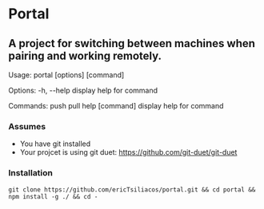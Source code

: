 # Portal

## A project for switching between machines when pairing and working remotely.

Usage: portal [options] [command]

Options:
  -h, --help      display help for command

Commands:
  push
  pull
  help [command]  display help for command
  
### Assumes
- You have git installed
- Your projcet is using git duet: https://github.com/git-duet/git-duet
  
### Installation
`git clone https://github.com/ericTsiliacos/portal.git && cd portal && npm install -g ./ && cd -`
